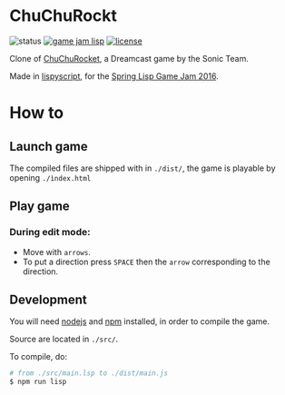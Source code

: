 # ChuChuRockt

![status](https://img.shields.io/badge/status-aborted-lightgrey.svg)
[![game jam lisp](https://img.shields.io/badge/gamejam-true-ff69b4.svg)][gamejam]
[![license](https://img.shields.io/github/license/mashape/apistatus.svg?maxAge=2592000)][licence]

Clone of [ChuChuRocket][chuchurocket], a Dreamcast game by the Sonic Team.

Made in [lispyscript][lispyscript], for the [Spring Lisp Game Jam 2016][gamejam].


# How to 

## Launch game

The compiled files are shipped with in ``./dist/``, the game is playable
by opening ``./ìndex.html``

## Play game

### During edit mode: 

+ Move with ``arrows``.
+ To put a direction press ``SPACE`` then the ``arrow`` 
  corresponding to the direction.


## Development

You will need [nodejs][nodejs] and [npm][npm] installed, in order to compile
the game.

Source are located in ``./src/``.

To compile, do:

```bash
# from ./src/main.lsp to ./dist/main.js
$ npm run lisp
```

[chuchurocket]: https://en.wikipedia.org/wiki/ChuChu_Rocket!
[lispyscript]: http://lispyscript.com/
[gamejam]: https://itch.io/jam/spring-2016-lisp-game-jam
[nodejs]: https://nodejs.org
[npm]: https://www.npmjs.com
[licence]: https://github.com/CknDev/chuchurkt/blob/master/LICENSE
